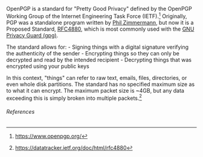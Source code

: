OpenPGP is a standard for "Pretty Good Privacy" defined by the OpenPGP Working Group of the Internet Engineering Task Force (IETF).[^1]
Originally, PGP was a standalone program written by [Phil Zimmermann](https://philzimmermann.com/EN/background/index.html), but now
it is a Proposed Standard, [RFC4880](https://datatracker.ietf.org/doc/html/rfc4880), which is most commonly used with the
[GNU Privacy Guard (gpg)](/platforms/cryptography/gpg).

The standard allows for:
    - Signing things with a digital signature verifying the authenticity of the sender
    - Encrypting things so they can only be decrypted and read by the intended recipient
    - Decrypting things that was encrypted using your public keys

In this context, "things" can refer to raw text, emails, files, directories, or even whole disk partitions. The standard has no
specified maximum size as to what it can encrypt. The maximum packet size is ~4GB, but any data exceeding this is simply broken
into multiple packets.[^2]

###### References
[^1]: https://www.openpgp.org/
[^2]: https://datatracker.ietf.org/doc/html/rfc4880
